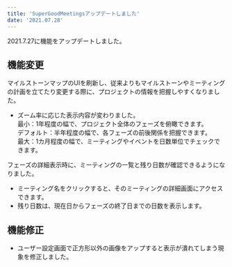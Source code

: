```yaml
---
title: 'SuperGoodMeetingsアップデートしました'
date: '2021.07.28'
---
```


2021.7.27に機能をアップデートしました。

## 機能変更
マイルストーンマップのUIを刷新し、従来よりもマイルストーンやミーティングの計画を立てたり変更する際に、プロジェクトの情報を把握しやすくなりました。
- ズーム率に応じた表示内容が変わりました。  
  最小：1年程度の幅で、プロジェクト全体のフェーズを俯瞰できます。  
  デフォルト：半年程度の幅で、各フェーズの前後関係を把握できます。  
  最大：1カ月程度の幅で、ミーティングやイベントを日数単位でチェックできます。  

フェーズの詳細表示時に、ミーティングの一覧と残り日数が確認できるようになりました。
- ミーティング名をクリックすると、そのミーティングの詳細画面にアクセスできます。
- 残り日数は、現在日からフェーズの終了日までの日数を表示します。

## 機能修正
- ユーザー設定画面で正方形以外の画像をアップすると表示が潰れてしまう現象を修正しました。
